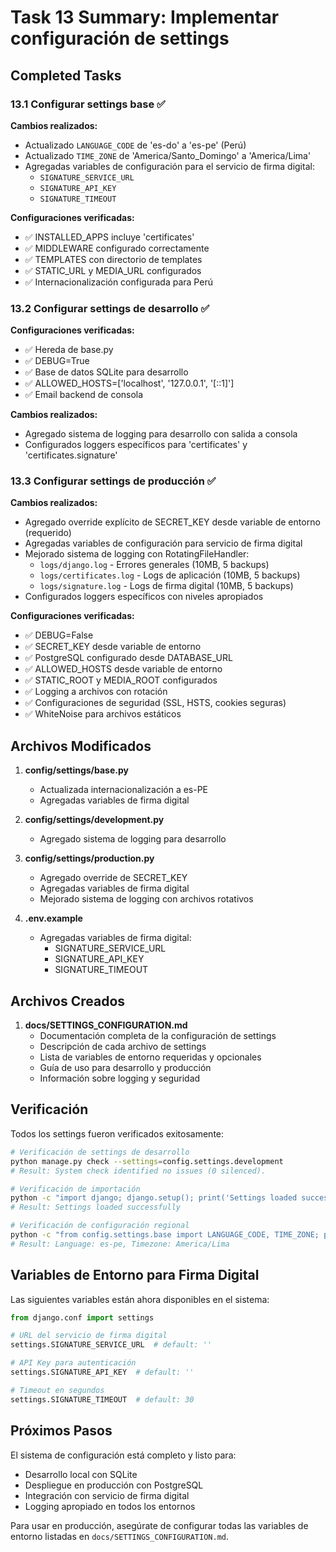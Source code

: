 # Task 13 Summary: Implementar configuración de settings

## Completed Tasks

### 13.1 Configurar settings base ✅

**Cambios realizados:**
- Actualizado `LANGUAGE_CODE` de 'es-do' a 'es-pe' (Perú)
- Actualizado `TIME_ZONE` de 'America/Santo_Domingo' a 'America/Lima'
- Agregadas variables de configuración para el servicio de firma digital:
  - `SIGNATURE_SERVICE_URL`
  - `SIGNATURE_API_KEY`
  - `SIGNATURE_TIMEOUT`

**Configuraciones verificadas:**
- ✅ INSTALLED_APPS incluye 'certificates'
- ✅ MIDDLEWARE configurado correctamente
- ✅ TEMPLATES con directorio de templates
- ✅ STATIC_URL y MEDIA_URL configurados
- ✅ Internacionalización configurada para Perú

### 13.2 Configurar settings de desarrollo ✅

**Configuraciones verificadas:**
- ✅ Hereda de base.py
- ✅ DEBUG=True
- ✅ Base de datos SQLite para desarrollo
- ✅ ALLOWED_HOSTS=['localhost', '127.0.0.1', '[::1]']
- ✅ Email backend de consola

**Cambios realizados:**
- Agregado sistema de logging para desarrollo con salida a consola
- Configurados loggers específicos para 'certificates' y 'certificates.signature'

### 13.3 Configurar settings de producción ✅

**Cambios realizados:**
- Agregado override explícito de SECRET_KEY desde variable de entorno (requerido)
- Agregadas variables de configuración para servicio de firma digital
- Mejorado sistema de logging con RotatingFileHandler:
  - `logs/django.log` - Errores generales (10MB, 5 backups)
  - `logs/certificates.log` - Logs de aplicación (10MB, 5 backups)
  - `logs/signature.log` - Logs de firma digital (10MB, 5 backups)
- Configurados loggers específicos con niveles apropiados

**Configuraciones verificadas:**
- ✅ DEBUG=False
- ✅ SECRET_KEY desde variable de entorno
- ✅ PostgreSQL configurado desde DATABASE_URL
- ✅ ALLOWED_HOSTS desde variable de entorno
- ✅ STATIC_ROOT y MEDIA_ROOT configurados
- ✅ Logging a archivos con rotación
- ✅ Configuraciones de seguridad (SSL, HSTS, cookies seguras)
- ✅ WhiteNoise para archivos estáticos

## Archivos Modificados

1. **config/settings/base.py**
   - Actualizada internacionalización a es-PE
   - Agregadas variables de firma digital

2. **config/settings/development.py**
   - Agregado sistema de logging para desarrollo

3. **config/settings/production.py**
   - Agregado override de SECRET_KEY
   - Agregadas variables de firma digital
   - Mejorado sistema de logging con archivos rotativos

4. **.env.example**
   - Agregadas variables de firma digital:
     - SIGNATURE_SERVICE_URL
     - SIGNATURE_API_KEY
     - SIGNATURE_TIMEOUT

## Archivos Creados

1. **docs/SETTINGS_CONFIGURATION.md**
   - Documentación completa de la configuración de settings
   - Descripción de cada archivo de settings
   - Lista de variables de entorno requeridas y opcionales
   - Guía de uso para desarrollo y producción
   - Información sobre logging y seguridad

## Verificación

Todos los settings fueron verificados exitosamente:

```bash
# Verificación de settings de desarrollo
python manage.py check --settings=config.settings.development
# Result: System check identified no issues (0 silenced).

# Verificación de importación
python -c "import django; django.setup(); print('Settings loaded successfully')"
# Result: Settings loaded successfully

# Verificación de configuración regional
python -c "from config.settings.base import LANGUAGE_CODE, TIME_ZONE; print('Language:', LANGUAGE_CODE); print('Timezone:', TIME_ZONE)"
# Result: Language: es-pe, Timezone: America/Lima
```

## Variables de Entorno para Firma Digital

Las siguientes variables están ahora disponibles en el sistema:

```python
from django.conf import settings

# URL del servicio de firma digital
settings.SIGNATURE_SERVICE_URL  # default: ''

# API Key para autenticación
settings.SIGNATURE_API_KEY  # default: ''

# Timeout en segundos
settings.SIGNATURE_TIMEOUT  # default: 30
```

## Próximos Pasos

El sistema de configuración está completo y listo para:
- Desarrollo local con SQLite
- Despliegue en producción con PostgreSQL
- Integración con servicio de firma digital
- Logging apropiado en todos los entornos

Para usar en producción, asegúrate de configurar todas las variables de entorno listadas en `docs/SETTINGS_CONFIGURATION.md`.
